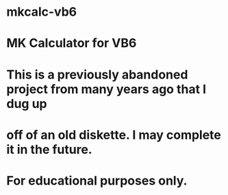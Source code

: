 # mkcalc-vb6
# MK Calculator for VB6
#
#
# This is a previously abandoned project from many years ago that I dug up
# off of an old diskette. I may complete it in the future.
#
# For educational purposes only.
